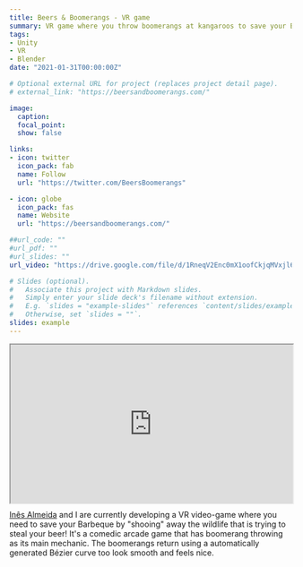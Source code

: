 ```yaml
---
title: Beers & Boomerangs - VR game
summary: VR game where you throw boomerangs at kangaroos to save your BBQ!
tags:
- Unity
- VR
- Blender
date: "2021-01-31T00:00:00Z"

# Optional external URL for project (replaces project detail page).
# external_link: "https://beersandboomerangs.com/"

image:
  caption:
  focal_point:
  show: false

links:
- icon: twitter
  icon_pack: fab
  name: Follow
  url: "https://twitter.com/BeersBoomerangs"

- icon: globe
  icon_pack: fas
  name: Website
  url: "https://beersandboomerangs.com/"

##url_code: ""
#url_pdf: ""
#url_slides: ""
url_video: "https://drive.google.com/file/d/1RneqV2Enc0mX1oofCkjqMVxjl6yNPGQp/preview"

# Slides (optional).
#   Associate this project with Markdown slides.
#   Simply enter your slide deck's filename without extension.
#   E.g. `slides = "example-slides"` references `content/slides/example-slides.md`.
#   Otherwise, set `slides = ""`.
slides: example
---
```

<div style="width: 100%; position: relative; padding-bottom: 56.25%;">
<iframe id="reddit-embed" src="https://www.redditmedia.com/r/virtualreality/comments/n4jdqx/my_girlfriend_and_i_are_making_a_vr_game_where/?ref_source=embed&amp;ref=share&amp;embed=true" sandbox="allow-scripts allow-same-origin allow-popups" scrolling="yes" width="100%" height="100%" style="position: absolute; top: 0; left: 0;"></iframe>
</div>

<a href="https://ines-almeida.com">Inês Almeida</a> and I are currently developing a VR video-game where you need to save your Barbeque by "shooing" away the wildlife that is trying to steal your beer! It's a comedic arcade game that has boomerang throwing as its main mechanic.
The boomerangs return using a automatically generated Bézier curve too look smooth and feels nice.
